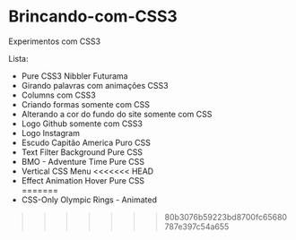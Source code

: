 # Brincando-com-CSS3
Experimentos com CSS3

Lista:

* Pure CSS3 Nibbler Futurama
* Girando palavras com animações CSS3
* Columns com CSS3
* Criando formas somente com CSS
* Alterando a cor do fundo do site somente com CSS
* Logo Github somente com CSS3
* Logo Instagram
* Escudo Capitão America Puro CSS
* Text Filter Background Pure CSS
* BMO - Adventure Time Pure CSS
* Vertical CSS Menu
<<<<<<< HEAD
* Effect Animation Hover Pure CSS  
=======
* CSS-Only Olympic Rings - Animated
>>>>>>> 80b3076b59223bd8700fc65680787e397c54a655
